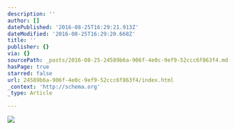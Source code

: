 ```yaml
---
description: ''
author: []
datePublished: '2016-08-25T16:29:21.913Z'
dateModified: '2016-08-25T16:29:20.668Z'
title: ''
publisher: {}
via: {}
sourcePath: _posts/2016-08-25-24589b6a-906f-4e0c-9ef9-52ccc6f863f4.md
hasPage: true
starred: false
url: 24589b6a-906f-4e0c-9ef9-52ccc6f863f4/index.html
_context: 'http://schema.org'
_type: Article

---
```

![](https://the-grid-user-content.s3-us-west-2.amazonaws.com/0583ddb2-b7c0-42fb-99a5-0e2a4bffeac2.jpg)
